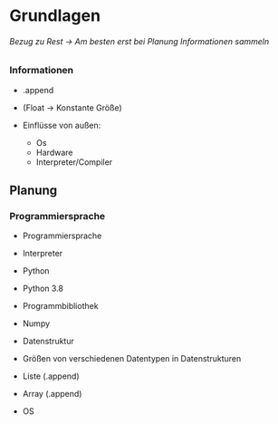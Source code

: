 # Grundlagen

###### Bezug zu Rest -> Am besten erst bei Planung Informationen sammeln

### Informationen

- .append

- (Float -> Konstante Größe)

- Einflüsse von außen:
    - Os
    - Hardware
    - Interpreter/Compiler


## Planung

### Programmiersprache 
- Programmiersprache

- Interpreter

- Python

- Python 3.8

- Programmbibliothek

- Numpy

- Datenstruktur

- Größen von verschiedenen Datentypen in Datenstrukturen

- Liste (.append)

- Array (.append)

- OS
